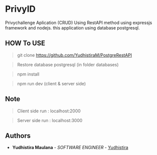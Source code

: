 # PrivyID

Privychallenge Aplication (CRUD) Using RestAPI method using expressjs framework and nodejs. this application using database postgresql.


## HOW To USE

> git clone https://github.com/YudhistiraM/PostgreRestAPI

> Restore database postgresql (in folder databases)

> npm install

> npm run dev (client & server side)

## Note
 > Client side run : localhost:2000

 > Server side run : localhost:3000

## Authors

* **Yudhistira Maulana** - *SOFTWARE ENGINEER* - [Yudhistira](https://github.com/YudhistiraM)
